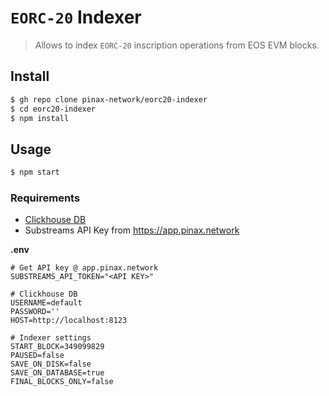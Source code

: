 # `EORC-20` Indexer

> Allows to index `EORC-20` inscription operations from EOS EVM blocks.

## Install

```bash
$ gh repo clone pinax-network/eorc20-indexer
$ cd eorc20-indexer
$ npm install
```

## Usage

```bash
$ npm start
```

### Requirements

- [Clickhouse DB](https://clickhouse.com/)
- Substreams API Key from https://app.pinax.network

**.env**

```env
# Get API key @ app.pinax.network
SUBSTREAMS_API_TOKEN="<API KEY>"

# Clickhouse DB
USERNAME=default
PASSWORD=''
HOST=http://localhost:8123

# Indexer settings
START_BLOCK=349099829
PAUSED=false
SAVE_ON_DISK=false
SAVE_ON_DATABASE=true
FINAL_BLOCKS_ONLY=false
```
